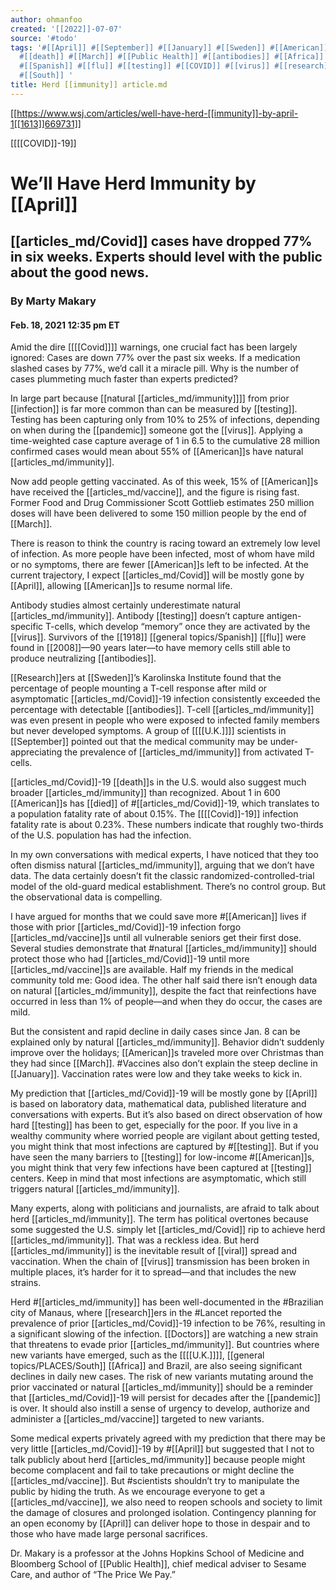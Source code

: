 ```yaml
---
author: ohmanfoo
created: '[[2022]]-07-07'
source: '#todo'
tags: '#[[April]] #[[September]] #[[January]] #[[Sweden]] #[[American]] #[[viral]] #[[pandemic]] #[[2008]] #[[Covid]]
  #[[death]] #[[March]] #[[Public Health]] #[[antibodies]] #[[Africa]] #[[[[U.K.]]]] #[[vaccine]] #[[died]] #[[immunity]]
  #[[Spanish]] #[[flu]] #[[testing]] #[[COVID]] #[[virus]] #[[research]] #[[Research]] #[[1613]] #[[1918]] #[[Doctors]] #[[[[U.K.]]]]
  #[[South]] '
title: Herd [[immunity]] article.md
---
```


[[https://www.wsj.com/articles/well-have-herd-[[immunity]]-by-april-1[[1613]]669731]]

[[[[COVID]]-19]]
# We’ll Have Herd Immunity by [[April]]
## [[articles_md/Covid]] cases have dropped 77% in six weeks. Experts should level with the public about the good news.
### By Marty Makary
#### Feb. 18, 2021 12:35 pm ET

Amid the dire [[[[Covid]]]] warnings, one crucial fact has been largely ignored: Cases are down 77% over the past six weeks. If a medication slashed cases by 77%, we’d call it a miracle pill. Why is the number of cases plummeting much faster than experts predicted?

In large part because [[natural [[articles_md/immunity]]]] from prior [[infection]] is far more common than can be measured by [[testing]]. Testing has been capturing only from 10% to 25% of infections, depending on when during the [[pandemic]] someone got the [[virus]]. Applying a time-weighted case capture average of 1 in 6.5 to the cumulative 28 million confirmed cases would mean about 55% of [[American]]s have natural [[articles_md/immunity]].

Now add people getting vaccinated. As of this week, 15% of [[American]]s have received the [[articles_md/vaccine]], and the figure is rising fast. Former Food and Drug Commissioner Scott Gottlieb estimates 250 million doses will have been delivered to some 150 million people by the end of [[March]].

There is reason to think the country is racing toward an extremely low level of infection. As more people have been infected, most of whom have mild or no symptoms, there are fewer [[American]]s left to be infected. At the current trajectory, I expect [[articles_md/Covid]] will be mostly gone by [[April]], allowing [[American]]s to resume normal life.

Antibody studies almost certainly underestimate natural [[articles_md/immunity]]. Antibody [[testing]] doesn’t capture antigen-specific T-cells, which develop “memory” once they are activated by the [[virus]]. Survivors of the [[1918]] [[general topics/Spanish]] [[flu]] were found in [[2008]]—90 years later—to have memory cells still able to produce neutralizing [[antibodies]].

[[Research]]ers at [[Sweden]]’s Karolinska Institute found that the percentage of people mounting a T-cell response after mild or asymptomatic [[articles_md/Covid]]-19 infection consistently exceeded the percentage with detectable [[antibodies]]. T-cell [[articles_md/immunity]] was even present in people who were exposed to infected family members but never developed symptoms. A group of [[[[U.K.]]]] scientists in [[September]] pointed out that the medical community may be under-appreciating the prevalence of [[articles_md/immunity]] from activated T-cells.

[[articles_md/Covid]]-19 [[death]]s in the U.S. would also suggest much broader [[articles_md/immunity]] than recognized. About 1 in 600 [[American]]s has [[died]] of #[[articles_md/Covid]]-19, which translates to a population fatality rate of about 0.15%. The [[[[Covid]]-19]] infection fatality rate is about 0.23%. These numbers indicate that roughly two-thirds of the U.S. population has had the infection.

In my own conversations with medical experts, I have noticed that they too often dismiss natural [[articles_md/immunity]], arguing that we don’t have data. The data certainly doesn’t fit the classic randomized-controlled-trial model of the old-guard medical establishment. There’s no control group. But the observational data is compelling.

I have argued for months that we could save more #[[American]] lives if those with prior [[articles_md/Covid]]-19 infection forgo [[articles_md/vaccine]]s until all vulnerable seniors get their first dose. Several studies demonstrate that #natural [[articles_md/immunity]] should protect those who had [[articles_md/Covid]]-19 until more [[articles_md/vaccine]]s are available. Half my friends in the medical community told me: Good idea. The other half said there isn’t enough data on natural [[articles_md/immunity]], despite the fact that reinfections have occurred in less than 1% of people—and when they do occur, the cases are mild.

But the consistent and rapid decline in daily cases since Jan. 8 can be explained only by natural [[articles_md/immunity]]. Behavior didn’t suddenly improve over the holidays; [[American]]s traveled more over Christmas than they had since [[March]]. #Vaccines also don’t explain the steep decline in [[January]]. Vaccination rates were low and they take weeks to kick in.

My prediction that [[articles_md/Covid]]-19 will be mostly gone by [[April]] is based on laboratory data, mathematical data, published literature and conversations with experts. But it’s also based on direct observation of how hard [[testing]] has been to get, especially for the poor. If you live in a wealthy community where worried people are vigilant about getting tested, you might think that most infections are captured by #[[testing]]. But if you have seen the many barriers to [[testing]] for low-income #[[American]]s, you might think that very few infections have been captured at [[testing]] centers. Keep in mind that most infections are asymptomatic, which still triggers natural [[articles_md/immunity]].

Many experts, along with politicians and journalists, are afraid to talk about herd [[articles_md/immunity]]. The term has political overtones because some suggested the U.S. simply let [[articles_md/Covid]] rip to achieve herd [[articles_md/immunity]]. That was a reckless idea. But herd [[articles_md/immunity]] is the inevitable result of [[viral]] spread and vaccination. When the chain of [[virus]] transmission has been broken in multiple places, it’s harder for it to spread—and that includes the new strains.

Herd #[[articles_md/immunity]] has been well-documented in the #Brazilian city of Manaus, where [[research]]ers in the #Lancet reported the prevalence of prior [[articles_md/Covid]]-19 infection to be 76%, resulting in a significant slowing of the infection. [[Doctors]] are watching a new strain that threatens to evade prior [[articles_md/immunity]]. But countries where new variants have emerged, such as the [[[[U.K.]]]], [[general topics/PLACES/South]] [[Africa]] and Brazil, are also seeing significant declines in daily new cases. The risk of new variants mutating around the prior vaccinated or natural [[articles_md/immunity]] should be a reminder that [[articles_md/Covid]]-19 will persist for decades after the [[pandemic]] is over. It should also instill a sense of urgency to develop, authorize and administer a [[articles_md/vaccine]] targeted to new variants.

Some medical experts privately agreed with my prediction that there may be very little [[articles_md/Covid]]-19 by #[[April]] but suggested that I not to talk publicly about herd [[articles_md/immunity]] because people might become complacent and fail to take precautions or might decline the [[articles_md/vaccine]]. But #scientists shouldn’t try to manipulate the public by hiding the truth. As we encourage everyone to get a [[articles_md/vaccine]], we also need to reopen schools and society to limit the damage of closures and prolonged isolation. Contingency planning for an open economy by [[April]] can deliver hope to those in despair and to those who have made large personal sacrifices.

Dr. Makary is a professor at the Johns Hopkins School of Medicine and Bloomberg School of [[Public Health]], chief medical adviser to Sesame Care, and author of “The Price We Pay.”